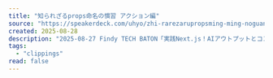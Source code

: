 ```yaml
---
title: "知られざるprops命名の慣習 アクション編"
source: "https://speakerdeck.com/uhyo/zhi-rarezarupropsming-ming-noguan-xi-akusiyonbian"
created: 2025-08-28
description: "2025-08-27 Findy TECH BATON「実践Next.js！AIアウトプットとコンポーネント設計」 最新事情 LT"
tags:
  - "clippings"
read: false
---
```


